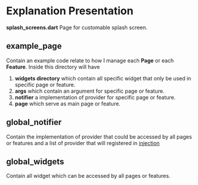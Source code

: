 # Explanation Presentation

**splash_screens.dart**
Page for customable splash screen.

## example_page
Contain an example code relate to how I manage each **Page** or each **Feature**. Inside this directory will have 
1. **widgets directory** which contain all specific widget that only be used in specific page or feature.
2. **args** which contain an argument for specific page or feature.
3. **notifier** a implementation of provider for specific page or feature.
4. **page** which serve as main page or feature.

## global_notifier
Contain the implementation of provider that could be accessed by all pages or features and a list of provider that will registered in [injection](../injection.dart)

## global_widgets
Contain all widget which can be accessed by all pages or features.

